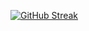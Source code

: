 [![GitHub Streak](http://github-readme-streak-stats.herokuapp.com?user=PhuocThanh1604&theme=github-light&hide_border=true)](https://git.io/streak-stats)
